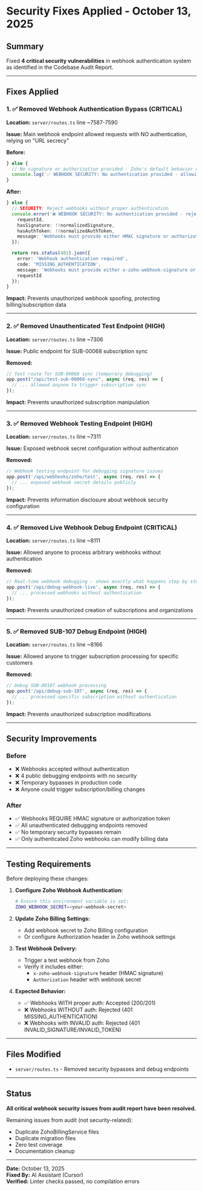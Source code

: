 # Security Fixes Applied - October 13, 2025

## Summary
Fixed **4 critical security vulnerabilities** in webhook authentication system as identified in the Codebase Audit Report.

---

## Fixes Applied

### 1. ✅ **Removed Webhook Authentication Bypass** (CRITICAL)
**Location:** `server/routes.ts` line ~7587-7590

**Issue:** Main webhook endpoint allowed requests with NO authentication, relying on "URL secrecy"

**Before:**
```typescript
} else {
  // No signature or authorization provided - Zoho's default behavior relies on URL secrecy
  console.log('✅ WEBHOOK SECURITY: No authentication provided - allowing based on URL secrecy (normal for Zoho)', { requestId });
}
```

**After:**
```typescript
} else {
  // SECURITY: Reject webhooks without proper authentication
  console.error('❌ WEBHOOK SECURITY: No authentication provided - rejecting for security', {
    requestId,
    hasSignature: !!normalizedSignature,
    hasAuthToken: !!normalizedAuthToken,
    message: 'Webhooks must provide either HMAC signature or authorization token'
  });

  return res.status(401).json({
    error: 'Webhook authentication required',
    code: 'MISSING_AUTHENTICATION',
    message: 'Webhooks must provide either x-zoho-webhook-signature or Authorization header',
    requestId
  });
}
```

**Impact:** Prevents unauthorized webhook spoofing, protecting billing/subscription data

---

### 2. ✅ **Removed Unauthenticated Test Endpoint** (HIGH)
**Location:** `server/routes.ts` line ~7306

**Issue:** Public endpoint for SUB-00068 subscription sync

**Removed:**
```typescript
// Test route for SUB-00068 sync (temporary debugging)
app.post("/api/test-sub-00068-sync", async (req, res) => {
  // ... allowed anyone to trigger subscription sync
});
```

**Impact:** Prevents unauthorized subscription manipulation

---

### 3. ✅ **Removed Webhook Testing Endpoint** (HIGH)
**Location:** `server/routes.ts` line ~7311

**Issue:** Exposed webhook secret configuration without authentication

**Removed:**
```typescript
// Webhook testing endpoint for debugging signature issues
app.post('/api/webhooks/zoho/test', async (req, res) => {
  // ... exposed webhook secret details publicly
});
```

**Impact:** Prevents information disclosure about webhook security configuration

---

### 4. ✅ **Removed Live Webhook Debug Endpoint** (CRITICAL)
**Location:** `server/routes.ts` line ~8111

**Issue:** Allowed anyone to process arbitrary webhooks without authentication

**Removed:**
```typescript
// Real-time webhook debugging - shows exactly what happens step by step
app.post('/api/debug-webhook-live', async (req, res) => {
  // ... processed webhooks without authentication
});
```

**Impact:** Prevents unauthorized creation of subscriptions and organizations

---

### 5. ✅ **Removed SUB-107 Debug Endpoint** (HIGH)
**Location:** `server/routes.ts` line ~8166

**Issue:** Allowed anyone to trigger subscription processing for specific customers

**Removed:**
```typescript
// Debug SUB-00107 webhook processing
app.post('/api/debug-sub-107', async (req, res) => {
  // ... processed specific subscription without authentication
});
```

**Impact:** Prevents unauthorized subscription modifications

---

## Security Improvements

### Before
- ❌ Webhooks accepted without authentication
- ❌ 4 public debugging endpoints with no security
- ❌ Temporary bypasses in production code
- ❌ Anyone could trigger subscription/billing changes

### After
- ✅ Webhooks REQUIRE HMAC signature or authorization token
- ✅ All unauthenticated debugging endpoints removed
- ✅ No temporary security bypasses remain
- ✅ Only authenticated Zoho webhooks can modify billing data

---

## Testing Requirements

Before deploying these changes:

1. **Configure Zoho Webhook Authentication:**
   ```bash
   # Ensure this environment variable is set:
   ZOHO_WEBHOOK_SECRET=<your-webhook-secret>
   ```

2. **Update Zoho Billing Settings:**
   - Add webhook secret to Zoho Billing configuration
   - Or configure Authorization header in Zoho webhook settings

3. **Test Webhook Delivery:**
   - Trigger a test webhook from Zoho
   - Verify it includes either:
     - `x-zoho-webhook-signature` header (HMAC signature)
     - `Authorization` header with webhook secret

4. **Expected Behavior:**
   - ✅ Webhooks WITH proper auth: Accepted (200/201)
   - ❌ Webhooks WITHOUT auth: Rejected (401 MISSING_AUTHENTICATION)
   - ❌ Webhooks with INVALID auth: Rejected (401 INVALID_SIGNATURE/INVALID_TOKEN)

---

## Files Modified

- `server/routes.ts` - Removed security bypasses and debug endpoints

---

## Status

**All critical webhook security issues from audit report have been resolved.**

Remaining issues from audit (not security-related):
- Duplicate ZohoBillingService files
- Duplicate migration files  
- Zero test coverage
- Documentation cleanup

---

**Date:** October 13, 2025  
**Fixed By:** AI Assistant (Cursor)  
**Verified:** Linter checks passed, no compilation errors







